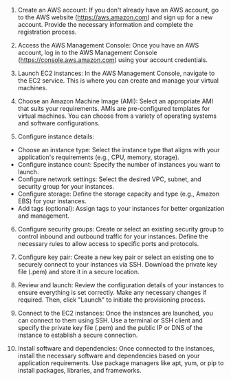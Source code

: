 1. Create an AWS account: If you don't already have an AWS account, go to the AWS website (https://aws.amazon.com) and sign up for a new account. Provide the necessary information and complete the registration process.

2. Access the AWS Management Console: Once you have an AWS account, log in to the AWS Management Console (https://console.aws.amazon.com) using your account credentials.

3. Launch EC2 instances: In the AWS Management Console, navigate to the EC2 service. This is where you can create and manage your virtual machines.

4. Choose an Amazon Machine Image (AMI): Select an appropriate AMI that suits your requirements. AMIs are pre-configured templates for virtual machines. You can choose from a variety of operating systems and software configurations.

5. Configure instance details:

- Choose an instance type: Select the instance type that aligns with your application's requirements (e.g., CPU, memory, storage).
- Configure instance count: Specify the number of instances you want to launch.
- Configure network settings: Select the desired VPC, subnet, and security group for your instances.
- Configure storage: Define the storage capacity and type (e.g., Amazon EBS) for your instances.
- Add tags (optional): Assign tags to your instances for better organization and management.

6. Configure security groups: Create or select an existing security group to control inbound and outbound traffic for your instances. Define the necessary rules to allow access to specific ports and protocols.

7. Configure key pair: Create a new key pair or select an existing one to securely connect to your instances via SSH. Download the private key file (.pem) and store it in a secure location.

8. Review and launch: Review the configuration details of your instances to ensure everything is set correctly. Make any necessary changes if required. Then, click "Launch" to initiate the provisioning process.

9. Connect to the EC2 instances: Once the instances are launched, you can connect to them using SSH. Use a terminal or SSH client and specify the private key file (.pem) and the public IP or DNS of the instance to establish a secure connection.

10. Install software and dependencies: Once connected to the instances, install the necessary software and dependencies based on your application requirements. Use package managers like apt, yum, or pip to install packages, libraries, and frameworks.
